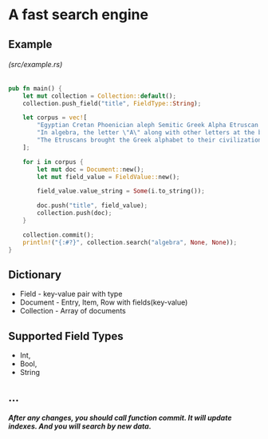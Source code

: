 # A fast search engine
## Example 
###### (src/example.rs)
```rust
pub fn main() {
    let mut collection = Collection::default();
    collection.push_field("title", FieldType::String);

    let corpus = vec![
        "Egyptian Cretan Phoenician aleph Semitic Greek Alpha Etruscan A Roman/Cyrillic A Boeotian 800–700 BC Greek Uncial Latin 300 AD Uncial ",
        "In algebra, the letter \"A\" along with other letters at the beginning of the alphabet is used to represent known quantities, whereas the letters at the end of the alphabet (x,y,z) are used to denote unknown quantities.",
        "The Etruscans brought the Greek alphabet to their civilization in the Italian Peninsula and left the letter unchanged. The Romans later adopted the Etruscan alphabet to write the Latin language, and the resulting letter was preserved in the Latin alphabet used to write many languages, including English.",
    ];

    for i in corpus {
        let mut doc = Document::new();
        let mut field_value = FieldValue::new();

        field_value.value_string = Some(i.to_string());

        doc.push("title", field_value);
        collection.push(doc);
    }

    collection.commit();
    println!("{:#?}", collection.search("algebra", None, None));
}
```
## Dictionary
* Field - key-value pair with type
* Document - Entry, Item, Row with fields(key-value)
* Collection - Array of documents
## Supported Field Types
* Int,
* Bool,
* String
## ...
##### After any changes, you should call function commit. It will update indexes. And you will search by new data.